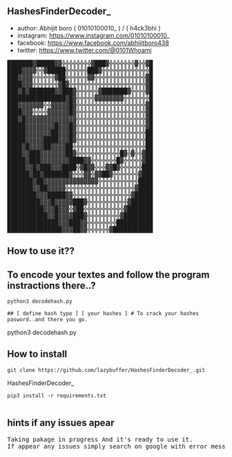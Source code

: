 ## HashesFinderDecoder_ 
- author: Abhijit boro ( 01010100010_ ) / ( h4ck3bhi )
- instagram: https://www.instagram.com/01010100010_
- facebook: https://www.facebook.com/abhijitboro438
- twitter: https://www.twitter.com/@0101Whoami
<!-- banner -->
<pre>
███████▓█████▓▓╬╬╬╬╬╬╬╬▓███▓╬╬╬╬╬╬╬▓╬╬▓█ 
████▓▓▓▓╬╬▓█████╬╬╬╬╬╬███▓╬╬╬╬╬╬╬╬╬╬╬╬╬█ 
███▓▓▓▓╬╬╬╬╬╬▓██╬╬╬╬╬╬▓▓╬╬╬╬╬╬╬╬╬╬╬╬╬╬▓█ 
████▓▓▓╬╬╬╬╬╬╬▓█▓╬╬╬╬╬╬╬╬╬╬╬╬╬╬╬╬╬╬╬╬╬▓█ 
███▓█▓███████▓▓███▓╬╬╬╬╬╬▓███████▓╬╬╬╬▓█ 
████████████████▓█▓╬╬╬╬╬▓▓▓▓▓▓▓▓╬╬╬╬╬╬╬█ 
███▓▓▓▓▓▓▓╬╬▓▓▓▓▓█▓╬╬╬╬╬╬╬╬╬╬╬╬╬╬╬╬╬╬╬▓█ 
████▓▓▓╬╬╬╬▓▓▓▓▓▓█▓╬╬╬╬╬╬╬╬╬╬╬╬╬╬╬╬╬╬╬▓█ 
███▓█▓▓▓▓▓▓▓▓▓▓▓▓▓▓╬╬╬╬╬╬╬╬╬╬╬╬╬╬╬╬╬╬╬▓█ 
█████▓▓▓▓▓▓▓▓█▓▓▓█▓╬╬╬╬╬╬╬╬╬╬╬╬╬╬╬╬╬╬╬▓█ 
█████▓▓▓▓▓▓▓██▓▓▓█▓╬╬╬╬╬╬╬╬╬╬╬╬╬╬╬╬╬╬╬██ 
█████▓▓▓▓▓████▓▓▓█▓╬╬╬╬╬╬╬╬╬╬╬╬╬╬╬╬╬╬╬██ 
████▓█▓▓▓▓██▓▓▓▓██╬╬╬╬╬╬╬╬╬╬╬╬╬╬╬╬╬╬╬╬██ 
████▓▓███▓▓▓▓▓▓▓██▓╬╬╬╬╬╬╬╬╬╬╬╬█▓╬▓╬╬▓██ 
█████▓███▓▓▓▓▓▓▓▓████▓▓╬╬╬╬╬╬╬█▓╬╬╬╬╬▓██ 
█████▓▓█▓███▓▓▓████╬▓█▓▓╬╬╬▓▓█▓╬╬╬╬╬╬███ 
██████▓██▓███████▓╬╬╬▓▓╬▓▓██▓╬╬╬╬╬╬╬▓███ 
███████▓██▓▓▓▓▓▓▓▓▓▓▓▓▓▓▓╬╬╬╬╬╬╬╬╬╬╬████ 
███████▓▓██▓▓▓▓▓╬╬╬╬╬╬╬╬╬╬╬╬╬╬╬╬╬╬╬▓████ 
████████▓▓▓█████▓▓╬╬╬╬╬╬╬╬╬╬╬╬╬╬╬╬▓█████ 
█████████▓▓▓█▓▓▓▓▓███▓╬╬╬╬╬╬╬╬╬╬╬▓██████ 
██████████▓▓▓█▓▓▓╬▓██╬╬╬╬╬╬╬╬╬╬╬▓███████ 
███████████▓▓█▓▓▓▓███▓╬╬╬╬╬╬╬╬╬▓████████ 
██████████████▓▓▓███▓▓╬╬╬╬╬╬╬╬██████████ 
███████████████▓▓▓██▓▓╬╬╬╬╬╬▓███████████
</pre>

## How to use it??
## To encode your textes and follow the program instractions there..?
```
python3 decodehash.py

## [ define hash type ] [ your hashes ] # To crack your hashes pasword..and there you go.
```
python3 decodehash.py



## How to install

```
git clone https://github.com/lazybuffer/HashesFinderDecoder_.git

```
HashesFinderDecoder_

```
pip3 install -r requirements.txt


```
## hints if any issues apear
<pre>
Taking pakage in progress And it's ready to use it.
If appear any issues simply search on google with error message.
</pre>